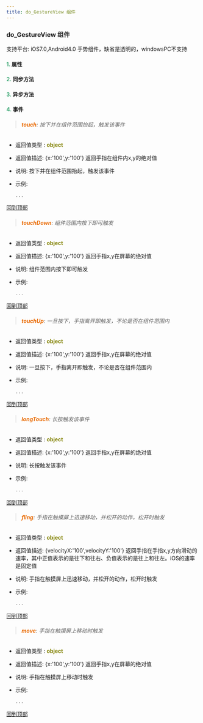 ```yaml
---
title: do_GestureView 组件
---
```


### do_GestureView 组件

 支持平台: iOS7.0,Android4.0
 手势组件，缺省是透明的，windowsPC不支持

#### <font color ='#40A977'>**1.**</font> 属性

#### <font color ='#40A977'>**2.**</font> 同步方法

#### <font color ='#40A977'>**3.**</font> 异步方法


#### <font color ='#40A977'>**4.**</font> 事件

>###### <font color ='#e96900'>**touch**</font>: 按下并在组件范围抬起，触发该事件

- 返回值类型 : <font color ='#808000'>**object**</font>
- 返回值描述: {x:'100',y:'100'} 返回手指在组件内x,y的绝对值
- 说明: 按下并在组件范围抬起，触发该事件
- 示例:

  ```javascript
  ...

  ```

[回到顶部](#top)

>###### <font color ='#e96900'>**touchDown**</font>: 组件范围内按下即可触发

- 返回值类型 : <font color ='#808000'>**object**</font>
- 返回值描述: {x:'100',y:'100'} 返回手指x,y在屏幕的绝对值
- 说明: 组件范围内按下即可触发
- 示例:

  ```javascript
  ...

  ```

[回到顶部](#top)

>###### <font color ='#e96900'>**touchUp**</font>: 一旦按下，手指离开即触发，不论是否在组件范围内

- 返回值类型 : <font color ='#808000'>**object**</font>
- 返回值描述: {x:'100',y:'100'} 返回手指x,y在屏幕的绝对值
- 说明: 一旦按下，手指离开即触发，不论是否在组件范围内
- 示例:

  ```javascript
  ...

  ```

[回到顶部](#top)

>###### <font color ='#e96900'>**longTouch**</font>: 长按触发该事件

- 返回值类型 : <font color ='#808000'>**object**</font>
- 返回值描述: {x:'100',y:'100'} 返回手指x,y在屏幕的绝对值
- 说明: 长按触发该事件
- 示例:

  ```javascript
  ...

  ```

[回到顶部](#top)

>###### <font color ='#e96900'>**fling**</font>: 手指在触摸屏上迅速移动，并松开的动作，松开时触发

- 返回值类型 : <font color ='#808000'>**object**</font>
- 返回值描述: {velocityX:'100',velocityY:'100'} 返回手指在手指x,y方向滑动的速率，其中正值表示的是往下和往右、负值表示的是往上和往左。iOS的速率是固定值
- 说明: 手指在触摸屏上迅速移动，并松开的动作，松开时触发
- 示例:

  ```javascript
  ...

  ```

[回到顶部](#top)

>###### <font color ='#e96900'>**move**</font>: 手指在触摸屏上移动时触发

- 返回值类型 : <font color ='#808000'>**object**</font>
- 返回值描述: {x:'100',y:'100'} 返回手指x,y在屏幕的绝对值
- 说明: 手指在触摸屏上移动时触发
- 示例:

  ```javascript
  ...

  ```

[回到顶部](#top)


